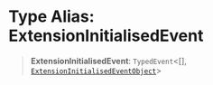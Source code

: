 # Type Alias: ExtensionInitialisedEvent

> **ExtensionInitialisedEvent**: `TypedEvent`\<\[\], [`ExtensionInitialisedEventObject`](../interfaces/ExtensionInitialisedEventObject.md)\>
